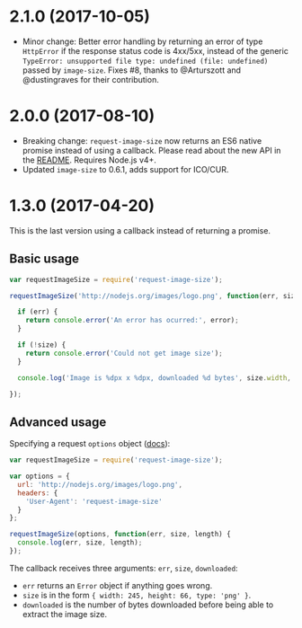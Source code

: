 <a name="2.1.0"></a>
# 2.1.0 (2017-10-05)

- Minor change: Better error handling by returning an error of type `HttpError` if the response status code is 4xx/5xx, instead of the generic `TypeError: unsupported file type: undefined (file: undefined)` passed by `image-size`. Fixes #8, thanks to @Arturszott and @dustingraves for their contribution.

<a name="2.0.0"></a>
# 2.0.0 (2017-08-10)

- Breaking change: `request-image-size` now returns an ES6 native promise instead of using a callback. Please read about the new API in the [README](README.md). Requires Node.js v4+.
- Updated `image-size` to 0.6.1, adds support for ICO/CUR.

<a name="1.3.0"></a>
# 1.3.0 (2017-04-20)

This is the last version using a callback instead of returning a promise.

## Basic usage

```js
var requestImageSize = require('request-image-size');

requestImageSize('http://nodejs.org/images/logo.png', function(err, size, downloaded) {

  if (err) {
    return console.error('An error has ocurred:', error);
  }

  if (!size) {
    return console.error('Could not get image size');
  }

  console.log('Image is %dpx x %dpx, downloaded %d bytes', size.width, size.height, downloaded);

});
```

## Advanced usage

Specifying a request `options` object ([docs](https://github.com/mikeal/request#requestoptions-callback)):

```js
var requestImageSize = require('request-image-size');

var options = {
  url: 'http://nodejs.org/images/logo.png',
  headers: {
    'User-Agent': 'request-image-size'
  }
};

requestImageSize(options, function(err, size, length) {
  console.log(err, size, length);
});
```

The callback receives three arguments: `err`, `size`, `downloaded`:

- `err` returns an `Error` object if anything goes wrong.
- `size` is in the form `{ width: 245, height: 66, type: 'png' }`.
- `downloaded` is the number of bytes downloaded before being able to extract the image size.

